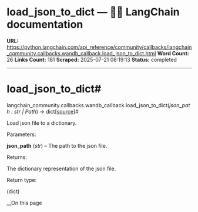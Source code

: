 # load_json_to_dict — 🦜🔗 LangChain  documentation

**URL:** https://python.langchain.com/api_reference/community/callbacks/langchain_community.callbacks.wandb_callback.load_json_to_dict.html
**Word Count:** 26
**Links Count:** 181
**Scraped:** 2025-07-21 08:19:13
**Status:** completed

---

# load\_json\_to\_dict\#

langchain\_community.callbacks.wandb\_callback.load\_json\_to\_dict\(_json\_path : str | Path_\) → dict[\[source\]](https://python.langchain.com/api_reference/_modules/langchain_community/callbacks/wandb_callback.html#load_json_to_dict)\#     

Load json file to a dictionary.

Parameters:     

**json\_path** \(_str_\) – The path to the json file.

Returns:     

The dictionary representation of the json file.

Return type:     

\(dict\)

__On this page